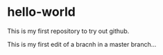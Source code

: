 # hello-world
This is my first repository to try out github.

This is my first edit of a bracnh in a master branch...
